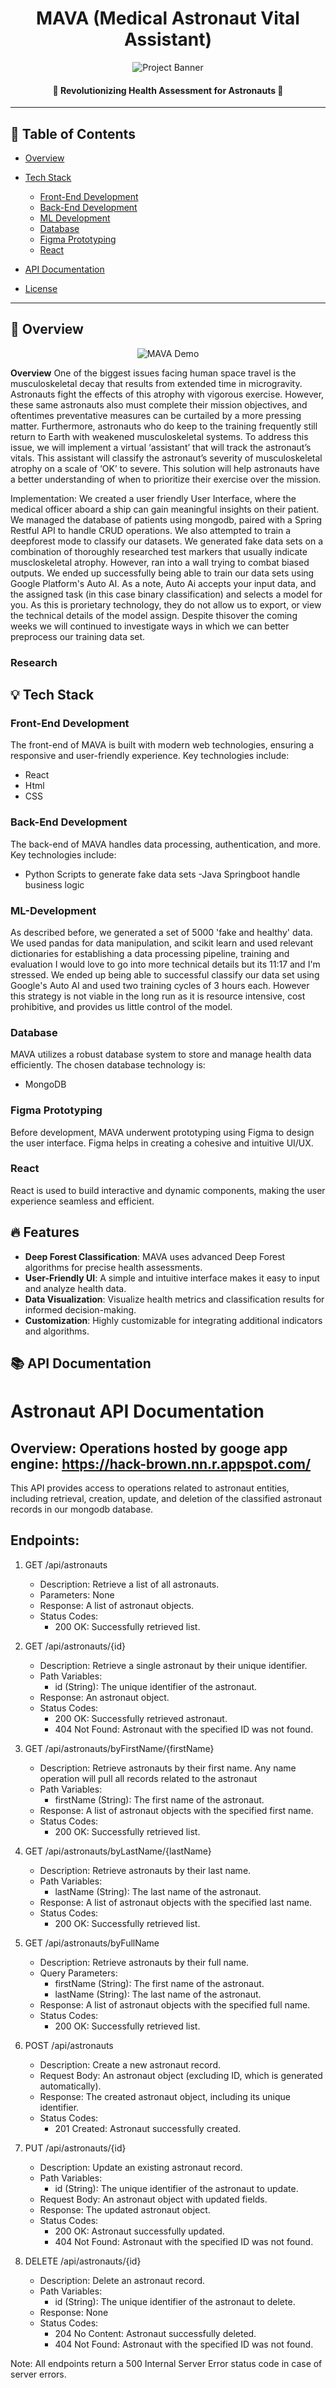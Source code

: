 <h1 align="center">MAVA (Medical Astronaut Vital Assistant)</h1>

<p align="center">
  <img src="https://github.com/yourusername/mava/blob/main/mava-logo.png" alt="Project Banner">
</p>

<h4 align="center">🚀 Revolutionizing Health Assessment for Astronauts 🌌</h4>


---

## 📖 Table of Contents

- [Overview](#-overview)

- [Tech Stack](#-tech-stack)
  - [Front-End Development](#front-end-development)
  - [Back-End Development](#back-end-development)
  - [ML Development](#ml-development)
  - [Database](#database)
  - [Figma Prototyping](#figma-prototyping)
  - [React](#react)
- [API Documentation](#-api-documentation)

- [License](#-license)

---

## 🚀 Overview

<p align="center">
  <img src="https://media.discordapp.net/attachments/1203097072727887966/1203730662700490842/image.png?ex=65d2288a&is=65bfb38a&hm=bafa322476200897d167718ac644c1f76c0cd05c26ba5ca7c97b247c516c5ae4&=&format=webp&quality=lossless&width=1757&height=1141" alt="MAVA Demo">
</p>

**Overview**
One of the biggest issues facing human space travel is the musculoskeletal decay that results from extended time in microgravity. Astronauts fight the effects of this atrophy with vigorous exercise. However, these same astronauts also must complete their mission objectives, and oftentimes preventative measures can be curtailed by a more pressing matter. Furthermore, astronauts who do keep to the training frequently still return to Earth with weakened musculoskeletal systems. To address this issue, we will implement a virtual ‘assistant’ that will track the astronaut’s vitals. This assistant will classify the astronaut’s severity of musculoskeletal atrophy on a scale of ‘OK’ to severe. This solution will help astronauts have a better understanding of when to prioritize their exercise over the mission.

Implementation: We created a user friendly User Interface, where the medical officer aboard a ship can gain meaningful insights on their patient. We managed the database of patients using mongodb, paired with a Spring Restful API to handle CRUD operations. We also attempted to train a deepforest mode to classify our datasets. We generated fake data sets on a combination of thoroughly researched test markers that usually indicate muscloskeletal atrophy. However, ran into a wall trying to combat biased outputs. We ended up successfully being able to train our data sets using Google Platform's Auto AI. As a note, Auto Ai accepts your input data, and the assigned task (in this case binary classification) and selects a model for you. As this is prorietary technology, they do not allow us to export, or view the technical details of the model assign. Despite thisover the coming weeks we will continued to investigate ways in which we can better preprocess our training data set.
### Research

## 💡 Tech Stack

### Front-End Development

The front-end of MAVA is built with modern web technologies, ensuring a responsive and user-friendly experience. Key technologies include:
- React
- Html
- CSS

### Back-End Development

The back-end of MAVA handles data processing, authentication, and more. Key technologies include:

- Python Scripts to generate fake data sets
-Java Springboot handle business logic

### ML-Development
As described before, we generated a set of  5000 'fake and healthy' data. We used pandas for data manipulation, and scikit learn and used relevant dictionaries for establishing a data processing pipeline, training and evaluation I would love to go into more technical details but its 11:17 and I'm stressed. We ended up being able to successful classify our data set using Google's Auto AI and used two training cycles of 3 hours each. However this strategy is not viable in the long run  as it is resource intensive, cost prohibitive, and provides us little control of the model.

### Database

MAVA utilizes a robust database system to store and manage health data efficiently. The chosen database technology is:

- MongoDB

### Figma Prototyping

Before development, MAVA underwent prototyping using Figma to design the user interface. Figma helps in creating a cohesive and intuitive UI/UX.

### React

React is used to build interactive and dynamic components, making the user experience seamless and efficient.

## 🔥 Features

- **Deep Forest Classification**: MAVA uses advanced Deep Forest algorithms for precise health assessments.
- **User-Friendly UI**: A simple and intuitive interface makes it easy to input and analyze health data.
- **Data Visualization**: Visualize health metrics and classification results for informed decision-making.
- **Customization**: Highly customizable for integrating additional indicators and algorithms.


## 📚 API Documentation

Astronaut API Documentation
===========================

Overview: Operations hosted by googe app engine: https://hack-brown.nn.r.appspot.com/
---------
This API provides access to operations related to astronaut entities, including retrieval, creation, update, and deletion of the classified 
astronaut records in our mongodb database.

Endpoints:
----------

1. GET /api/astronauts
   - Description: Retrieve a list of all astronauts.
   - Parameters: None
   - Response: A list of astronaut objects.
   - Status Codes:
     - 200 OK: Successfully retrieved list.

2. GET /api/astronauts/{id}
   - Description: Retrieve a single astronaut by their unique identifier.
   - Path Variables: 
     - id (String): The unique identifier of the astronaut.
   - Response: An astronaut object.
   - Status Codes:
     - 200 OK: Successfully retrieved astronaut.
     - 404 Not Found: Astronaut with the specified ID was not found.

3. GET /api/astronauts/byFirstName/{firstName}
   - Description: Retrieve astronauts by their first name. 
                  Any name operation will pull all records related to the astronaut
   - Path Variables: 
     - firstName (String): The first name of the astronaut.
   - Response: A list of astronaut objects with the specified first name.
   - Status Codes:
     - 200 OK: Successfully retrieved list.

4. GET /api/astronauts/byLastName/{lastName}
   - Description: Retrieve astronauts by their last name.
   - Path Variables: 
     - lastName (String): The last name of the astronaut.
   - Response: A list of astronaut objects with the specified last name.
   - Status Codes:
     - 200 OK: Successfully retrieved list.

5. GET /api/astronauts/byFullName
   - Description: Retrieve astronauts by their full name.
   - Query Parameters: 
     - firstName (String): The first name of the astronaut.
     - lastName (String): The last name of the astronaut.
   - Response: A list of astronaut objects with the specified full name.
   - Status Codes:
     - 200 OK: Successfully retrieved list.

6. POST /api/astronauts
   - Description: Create a new astronaut record.
   - Request Body: An astronaut object (excluding ID, which is generated automatically).
   - Response: The created astronaut object, including its unique identifier.
   - Status Codes:
     - 201 Created: Astronaut successfully created.

7. PUT /api/astronauts/{id}
   - Description: Update an existing astronaut record.
   - Path Variables: 
     - id (String): The unique identifier of the astronaut to update.
   - Request Body: An astronaut object with updated fields.
   - Response: The updated astronaut object.
   - Status Codes:
     - 200 OK: Astronaut successfully updated.
     - 404 Not Found: Astronaut with the specified ID was not found.

8. DELETE /api/astronauts/{id}
   - Description: Delete an astronaut record.
   - Path Variables: 
     - id (String): The unique identifier of the astronaut to delete.
   - Response: None
   - Status Codes:
     - 204 No Content: Astronaut successfully deleted.
     - 404 Not Found: Astronaut with the specified ID was not found.

Note: All endpoints return a 500 Internal Server Error status code in case of server errors.

